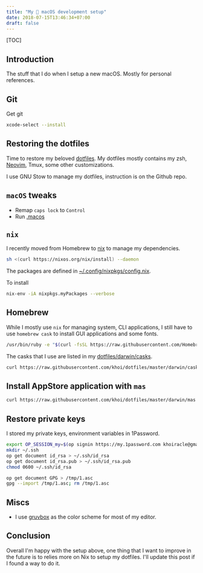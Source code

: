 ```yaml
---
title: "My  macOS development setup"
date: 2018-07-15T13:46:34+07:00
draft: false
---
```


[TOC]

## Introduction

The stuff that I do when I setup a new macOS. Mostly for personal references.

## Git

Get git

```bash
xcode-select --install
```

## Restoring the dotfiles

Time to restore my beloved [dotfiles](https://github.com/khoi/dotfiles). My dotfiles mostly contains my zsh, [Neovim](https://neovim.io), Tmux, some other customizations.

I use GNU Stow to manage my dotfiles, instruction is on the Github repo.

## `macOS` tweaks

- Remap `caps lock` to `Control`
- Run [.macos](https://github.com/khoi/dotfiles/blob/master/darwin/.macos)

## `nix`

I recently moved from Homebrew to [nix](https://nixos.org/nix/) to manage my dependencies.

```bash
sh <(curl https://nixos.org/nix/install) --daemon
```

The packages are defined in [~/.config/nixpkgs/config.nix](~/.config/nixpkgs/config.nix).

To install

```bash
nix-env -iA nixpkgs.myPackages --verbose
```

## Homebrew

While I mostly use `nix` for managing system, CLI applications, I still have to use `homebrew cask` to install GUI applications and some fonts. 

```bash
/usr/bin/ruby -e "$(curl -fsSL https://raw.githubusercontent.com/Homebrew/install/master/install)"
```

The casks that I use are listed in my [dotfiles/darwin/casks](https://raw.githubusercontent.com/khoi/dotfiles/master/darwin/casks). 

```bash
curl https://raw.githubusercontent.com/khoi/dotfiles/master/darwin/casks | xargs brew cask install
```

## Install AppStore application with `mas`

```bash
curl https://raw.githubusercontent.com/khoi/dotfiles/master/darwin/mas | xargs mas lucky
```

## Restore private keys

I stored my private keys, environment variables in 1Password.

```bash
export OP_SESSION_my=$(op signin https://my.1password.com khoiracle@gmail.com --output=raw)
mkdir ~/.ssh
op get document id_rsa > ~/.ssh/id_rsa
op get document id_rsa.pub > ~/.ssh/id_rsa.pub
chmod 0600 ~/.ssh/id_rsa

op get document GPG > /tmp/1.asc
gpg --import /tmp/1.asc; rm /tmp/1.asc
```

## Miscs

- I use [gruvbox](https://github.com/morhetz/gruvbox-contrib) as the color scheme for most of my editor.

## Conclusion

Overall I'm happy with the setup above, one thing that I want to improve in the future is to relies more on Nix to setup my dotfiles. I'll update this post if I found a way to do it.


